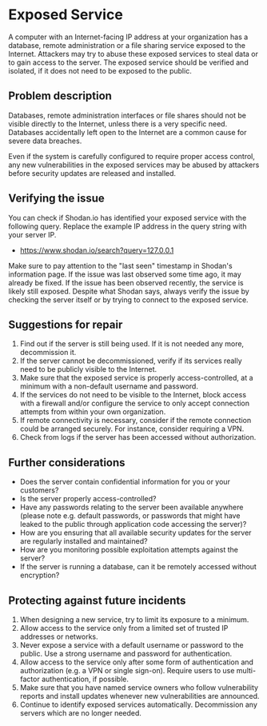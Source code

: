 # Exposed Service

A computer with an Internet-facing IP address at your organization has a database, remote administration or
a file sharing service exposed to the Internet. Attackers may try to abuse these exposed services to steal data or
to gain access to the server. The exposed service should be verified and isolated, if it does not need to be exposed
to the public.

## Problem description 

Databases, remote administration interfaces or file shares should not be visible directly to the Internet, unless 
there is a very specific need. Databases accidentally left open to the Internet are a common cause for severe data breaches.

Even if the system is carefully configured to require proper access control, any new vulnerabilities in the exposed services may
be abused by attackers before security updates are released and installed.

## Verifying the issue

You can check if Shodan.io has identified your exposed service with the following query. Replace the example IP address in the query 
string with your server IP. 
* https://www.shodan.io/search?query=127.0.0.1

Make sure to pay attention to the "last seen" timestamp in Shodan's information page. If the issue was last observed some time ago, it 
may already be fixed. If the issue has been observed recently, the service is likely still exposed. Despite what Shodan says, always 
verify the issue by checking the server itself or by trying to connect to the exposed service.

## Suggestions for repair

1. Find out if the server is still being used. If it is not needed any more, decommission it.
2. If the server cannot be decommissioned, verify if its services really need to be publicly visible to the Internet.
3. Make sure that the exposed service is properly access-controlled, at a minimum with a non-default username and password.
4. If the services do not need to be visible to the Internet, block access with a firewall and/or configure the service to only accept connection attempts from within your own organization.
5. If remote connectivity is necessary, consider if the remote connection could be arranged securely. For instance, consider requiring a VPN.
6. Check from logs if the server has been accessed without authorization.

## Further considerations

* Does the server contain confidential information for you or your customers?
* Is the server properly access-controlled? 
* Have any passwords relating to the server been available anywhere (please note e.g. default passwords, or passwords that might have leaked to the public through application code accessing the server)?
* How are you ensuring that all available security updates for the server are regularly installed and maintained?
* How are you monitoring possible exploitation attempts against the server?
* If the server is running a database, can it be remotely accessed without encryption?

## Protecting against future incidents

1. When designing a new service, try to limit its exposure to a minimum. 
2. Allow access to the service only from a limited set of trusted IP addresses or networks.
3. Never expose a service with a default username or password to the public. Use a strong username and password for authentication. 
4. Allow access to the service only after some form of authentication and authorization (e.g. a VPN or single sign-on). Require users to use multi-factor authentication, if possible.
5. Make sure that you have named service owners who follow vulnerability reports and install updates whenever new vulnerabilities are announced.
6. Continue to identify exposed services automatically. Decommission any servers which are no longer needed.
